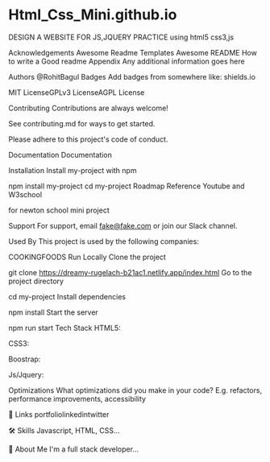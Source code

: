 # Html_Css_Mini.github.io
DESIGN A WEBSITE FOR JS,JQUERY PRACTICE
using html5 css3,js

Acknowledgements
Awesome Readme Templates
Awesome README
How to write a Good readme
Appendix
Any additional information goes here

Authors
@RohitBagul
Badges
Add badges from somewhere like: shields.io

MIT LicenseGPLv3 LicenseAGPL License

Contributing
Contributions are always welcome!

See contributing.md for ways to get started.

Please adhere to this project's code of conduct.

Documentation
Documentation

Installation
Install my-project with npm

  npm install my-project
  cd my-project
Roadmap
Reference Youtube and W3school

for newton school mini project

Support
For support, email fake@fake.com or join our Slack channel.

Used By
This project is used by the following companies:

COOKINGFOODS
Run Locally
Clone the project

  git clone https://dreamy-rugelach-b21ac1.netlify.app/index.html
Go to the project directory

  cd my-project
Install dependencies

  npm install
Start the server

  npm run start
Tech Stack
HTML5:

CSS3:

Boostrap:

Js/Jquery:

Optimizations
What optimizations did you make in your code? E.g. refactors, performance improvements, accessibility

🔗 Links
portfoliolinkedintwitter

🛠 Skills
Javascript, HTML, CSS...

🚀 About Me
I'm a full stack developer...
